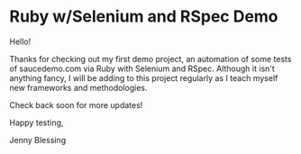 # Ruby w/Selenium and RSpec Demo


Hello!

Thanks for checking out my first demo project, an automation of some tests of saucedemo.com via Ruby with Selenium and RSpec. Although it isn't anything fancy, I will be adding to this project regularly as I teach myself new frameworks and methodologies.  

Check back soon for more updates!

Happy testing,

Jenny Blessing

